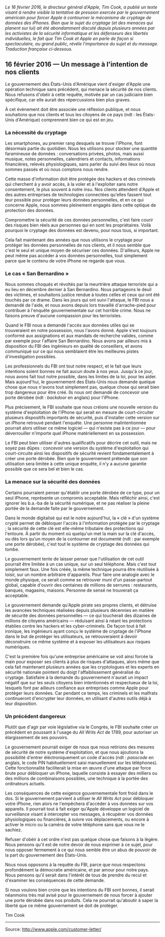 *Le 16 février 2016, le directeur général d'Apple, Tim Cook, a publié un texte visant à rendre visible la tentative de pression exercée par le gouvernement américain pour forcer Apple à contourner le mécanisme de cryptage de données des iPhones. Bien que le sujet du cryptage (et des menaces qui planent sur lui) ait été abondamment discuté depuis plusieurs années par les activistes de la sécurité informatique et les défenseurs des libertés individuelles, le fait que Tim Cook et Apple en parle de façon si spectaculaire, au grand public, révèle l'importance du sujet et du message. Traduction française ci-dessous.*

## 16 février 2016 — Un message à l'intention de nos clients

Le gouvernement des États-Unis d'Amérique vient d'exiger d'Apple une opération technique sans précédent, qui menace la sécurité de nos clients. Nous refusons d'obéir à cette requête, motivée par un cas judiciaire bien spécifique, car elle aurait des répercussions bien plus graves.

À cet évènement doit être associée une réflexion publique, et nous souhaitons que nos clients et tous les citoyens de ce pays (ndt : les États-Unis d'Amérique) comprennent bien ce qui est en jeu.

### La nécessité du cryptage

Les smartphones, au premier rang desquels se trouve l'iPhone, font désormais partie du quotidien. Nous les utilisons pour stocker une quantité faramineuse de données : conversations privées, photos, mais aussi musique, notes personnelles, calendriers et contacts, informations financières, relevés physiologiques, sans parler du suivi des lieux où nous sommes passés et où nous comptons nous rendre.

Cette masse d'information doit être protégée des hackers et des criminels qui cherchent à y avoir accès, à la voler et à l'exploiter sans notre consentement, le plus souvent à notre insu. Nos clients attendent d'Apple et des autres entreprises de technologies connectées qu'elles fassent tout leur possible pour protéger leurs données personnelles, et en ce qui concerne Apple, nous sommes pleinement engagés dans cette optique de protection des données.

Compromettre la sécurité de ces données personnelles, c'est faire courir des risques bien réels aux personnes qui en sont les propriétaires. Voilà pourquoi le cryptage des données est devenu, pour nous tous, si important.

Cela fait maintenant des années que nous utilisons le cryptage pour protéger les données personnelles de nos clients, et il nous semble que c'est le seul et unique moyen de sécuriser ces données. D'ailleurs, Apple ne peut même pas accéder à vos données personnelles, tout simplement parce que le contenu de votre iPhone ne regarde que vous.

### Le cas « San Bernardino »

Nous sommes choqués et révoltés par la meurtrière attaque terroriste qui a eu lieu en décembre dernier à San Bernardino. Nous partageons le deuil des victimes, et souhaitons justice rendue à toutes celles et ceux qui ont été touchés par ce drame. Dans les jours qui ont suivi l'attaque, le FBI nous a demandé de l'aide, et nous avons depuis lors travaillé d'arrache-pied pour contribuer à l'enquête gouvernementale sur cet horrible crime. Nous ne faisons preuve d'aucune compassion pour les terroristes.

Quand le FBI nous a demandé l'accès aux données utiles qui se trouveraient en notre possession, nous l'avons donné. Apple s'est toujours conformé aux assignations et aux mandats de recherche valides, comme par exemple pour l'affaire San Bernardino. Nous avons par ailleurs mis à disposition du FBI des ingénieurs en qualité de conseillers, et avons communiqué sur ce qui nous semblaient être les meilleures pistes d'investigation possibles.

Les professionnels du FBI ont tout notre respect, et le fait que leurs intentions soient bonnes ne fait aucun doute à nos yeux. Jusqu'à ce jour, nous avons fait tout notre possible, dans les limites de la loi, pour les aider. Mais aujourd'hui, le gouvernement des États-Unis nous demande quelque chose que nous n'avons tout simplement pas, quelque chose qui serait bien trop dangereux pour être créé. Ils nous ont demandé de concevoir une porte dérobée (ndt : *backdoor* en anglais) pour l'iPhone.

Plus précisement, le FBI souhaite que nous créions une nouvelle version du système d'exploitation de l'iPhone qui serait en mesure de court-circuiter plusieurs dispositifs importants de sécurité, puis d'installer cette version sur un iPhone retrouvé pendant l'enquête. Une personne malintentionnée pourrait alors utiliser ce même logiciel — qui n'existe pas à ce jour — pour déverrouiller n'importe quel iPhone matériellement en sa possession.

Le FBI peut bien utiliser d'autres qualificatifs pour décrire cet outil, mais ne soyez pas dûpes : concevoir une version du système d'exploitation qui court-circuite ainsi les dispositifs de sécurité revient fondamentalement à créer une porte dérobée. Bien que le gouvernement prétende que son utilisation sera limitée à cette unique enquête, il n'y a aucune garantie possible que ce sera bel et bien le cas.

### La menace sur la sécurité des données

Certains pourraient penser qu'établir une porte dérobée de ce type, pour un seul iPhone, représente un compromis acceptable. Mais réfléchir ainsi, c'est ignorer les b.a.-ba de la sécurité numérique, et ne pas réaliser la pleine portée de la demande faite par le gouvernement.

Dans le monde digitalisé qui est le notre aujourd'hui, la « clé » d'un système crypté permet de débloquer l'accès à l'information protégée par le cryptage ; la sécurité de cette clé est elle-même tributaire des protections qui l'entoure. À partir du moment où quelqu'un met la main sur la clé d'accès, ou dès lors qu'un moyen de la contourner est documenté (ndt : par exemple une porte dérobée), c'est tout le système de cryptage des données qui tombe.

Le gouvernement tente de laisser penser que l'utilisation de cet outil pourrait être limitée à un cas unique, sur un seul téléphone. Mais c'est tout simplement faux. Une fois créée, la même technique pourra être réutilisée à loisir, sur un nombre arbitraire d'appareils. Pour faire une analogie avec le monde physique, ce serait comme se retrouver muni d'un passe-partout global, capable d'ouvrir des centaines de millions de serrures : restaurants, banques, magasins, maisons. Personne de sensé ne trouverait ça acceptable.

Le gouvernement demande qu'Apple pirate ses propres clients, et détruise les avancées techniques réalisées depuis plusieurs décennies en matière de sécurité des données personnelles — ce qui toucherait des dizaines de millions de citoyens américains — réduisant ainsi à néant les protections établies contre les hackers et les cyber-criminels. De façon tout à fait ironique, les ingénieurs ayant conçu le système de cryptage de l'iPhone dans le but de protéger les utilisateurs, se retrouveraient à devoir déconstruire ce même système et à exposer les utilisateurs aux risques numériques.

C'est la première fois qu'une entreprise américaine se voit ainsi forcée la main pour exposer ses clients à plus de risques d'attaques, alors même que cela fait maintenant plusieurs années que les cryptologues et les experts en sécurité nationale pointent du doigt l'affaiblissement généralisé du cryptage. Satisfaire à la demande du gouvernement n'aurait un impact négatif que sur les seuls citoyens bien intentionnés et respectueux de la loi, lesquels font par ailleurs confiance aux entreprises comme Apple pour protéger leurs données. Car pendant ce temps, les criminels et les malfrats continueront d'encrypter leur données, en utilisant d'autres outils déjà à leur disposition.

### Un précédent dangereux

Plutôt que d'agir par voie législative via le Congrès, le FBI souhaite créer un précédent en poussant à l'usage du *All Writs Act* de 1789, pour autoriser un élargissement de ses pouvoirs.

Le gouvernement pourrait exiger de nous que nous retirions des mesures de sécurité de notre système d'exploitation, et que nous ajoutions la possibilité d'entrer éléctroniquement un code d'accès (ndt : *passcode* en anglais, le code PIN habituellement saisi manuellement sur les téléphones). Cette fonctionnalité faciliterait la mise en œuvre d'une attaque par force brute pour débloquer un iPhone, laquelle consiste à essayer des milliers ou des millions de combinaisons possibles, une technique à la portée des ordinateurs actuels.

Les conséquences de cette exigence gouvernementale font froid dans le dos. Si le gouvernement parvient à utiliser le *All Writs Act* pour débloquer votre iPhone, rien alors ne l'empêchera d'accèder à vos données sur vos appareils. Il pourrait tout à fait exiger qu'Apple développe un logiciel de surveillance visant à intercepter vos messages, à récupérer vos données physiologiques ou financières, à suivre vos déplacements, ou encore à activer le micro ou la caméra de votre téléphone sans que vous ne le sachiez.

Refuser d'obéir à cet ordre n'est pas quelque chose que faisons à la lègère. Nous pensons qu'il est de notre devoir de nous exprimer à ce sujet, pour nous opposer fermement à ce qui nous semble être un abus de pouvoir de la part du gouvernement des États-Unis.

Nous nous opposons à la requête du FBI, parce que nous respectons profondément la démocratie américaine, et par amour pour notre pays. Nous pensons qu'il serait dans l'intérêt de tous de prendre du recul et d'examiner les conséquences de cette demande.

Si nous voulons bien croire que les intentions du FBI sont bonnes, il serait néanmoins très mal avisé pour le gouvernement de nous forcer à ajouter une porte dérobée dans nos produits. Cela ne pourrait qu'aboutir à saper la liberté que ce même gouvernement se doit de protéger.

Tim Cook

---

Source: http://www.apple.com/customer-letter/

